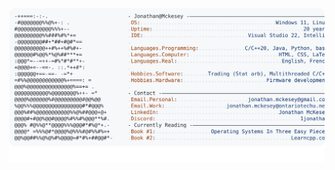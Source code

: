 <a href="https://github.com/JMcKesey">
  <picture>
    <source media="(prefers-color-scheme: dark)" srcset="https://github.com/JMcKesey/JMcKesey/blob/main/github.profile-dark.svg">
    <img alt="Jonathan Mckesey's GitHub Profile README" src="https://raw.githubusercontent.com/JMcKesey/JMcKesey/refs/heads/main/github-profile.svg">
  </picture>
</a>
